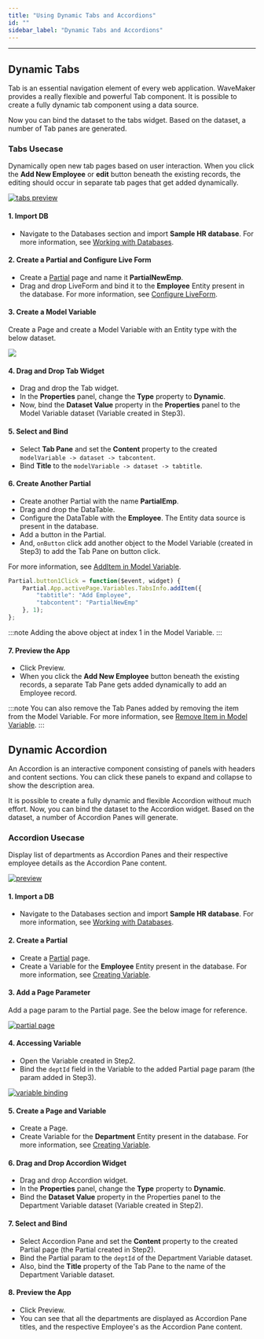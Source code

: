 ```yaml
---
title: "Using Dynamic Tabs and Accordions"
id: ""
sidebar_label: "Dynamic Tabs and Accordions"
---
```

---

## Dynamic Tabs

Tab is an essential navigation element of every web application. WaveMaker provides a really flexible and powerful Tab component. It is possible to create a fully dynamic tab component using a data source.

Now you can bind the dataset to the tabs widget. Based on the dataset, a number of Tab panes are generated.

### Tabs Usecase

Dynamically open new tab pages based on user interaction. When you click the **Add New Employee** or **edit** button beneath the existing records, the editing should occur in separate tab pages that get added dynamically.

[![tabs preview](/learn/assets/dynamicwidgets/tabspreview.gif)](/learn/assets/dynamicwidgets/tabspreview.gif)

#### 1. Import DB

- Navigate to the Databases section and import **Sample HR database**. For more information, see [Working with Databases](/learn/app-development/services/database-services/working-with-databases/).

#### 2. Create a Partial and Configure Live Form

- Create a [Partial](/learn/app-development/ui-design/page-concepts/partial-pages) page and name it **PartialNewEmp**.
- Drag and drop LiveForm and bind it to the **Employee** Entity present in the database. For more information, see [Configure LiveForm](/learn/app-development/widgets/datalive/live-form/live-form-basic-usage).

#### 3. Create a Model Variable

Create a Page and create a Model Variable with an Entity type with the below dataset.

[![](/learn/assets/dynamicwidgets/modelvar.png)](/learn/assets/dynamicwidgets/modelvar.png)

#### 4. Drag and Drop Tab Widget

- Drag and drop the Tab widget.
- In the **Properties** panel, change the **Type** property to **Dynamic**.
- Now, bind the **Dataset Value** property in the **Properties** panel to the Model Variable dataset (Variable created in Step3).

#### 5. Select and Bind

- Select **Tab Pane** and set the **Content** property to the created `modelVariable -> dataset -> tabcontent`.
- Bind **Title** to the `modelVariable -> dataset -> tabtitle`.

#### 6. Create Another Partial

- Create another Partial with the name **PartialEmp**.
- Drag and drop the DataTable.
- Configure the DataTable with the **Employee**. The Entity data source is present in the database.
- Add a button in the Partial.
- And, `onButton` click add another object to the Model Variable (created in Step3) to add the Tab Pane on button click.

For more information, see [AddItem in Model Variable](/learn/app-development/variables/model-variable#additemvalue-index).

```js
Partial.button1Click = function($event, widget) {
    Partial.App.activePage.Variables.TabsInfo.addItem({
        "tabtitle": "Add Employee",
        "tabcontent": "PartialNewEmp"
    }, 1);
};
```

:::note
Adding the above object at index 1 in the Model Variable.
:::

#### 7. Preview the App

- Click Preview.
- When you click the **Add New Employee** button beneath the existing records, a separate Tab Pane gets added dynamically to add an Employee record.

:::note
You can also remove the Tab Panes added by removing the item from the Model Variable. For more information, see [Remove Item in Model Variable](/learn/app-development/variables/model-variable#removeitemindex).
:::

## Dynamic Accordion

An Accordion is an interactive component consisting of panels with headers and content sections. You can click these panels to expand and collapse to show the description area.

It is possible to create a fully dynamic and flexible Accordion without much effort. Now, you can bind the dataset to the Accordion widget. Based on the dataset, a number of Accordion Panes will generate.

### Accordion Usecase

Display list of departments as Accordion Panes and their respective employee details as the Accordion Pane content.

[![preview](/learn/assets/dynamicwidgets/accordionpreview.gif)](/learn/assets/dynamicwidgets/accordionpreview.gif)

#### 1. Import a DB

- Navigate to the Databases section and import **Sample HR database**. For more information, see [Working with Databases](/learn/app-development/services/database-services/working-with-databases/).

#### 2. Create a Partial

- Create a [Partial](/learn/app-development/ui-design/page-concepts/partial-pages) page.
- Create a Variable for the **Employee** Entity present in the database. For more information, see [Creating Variable](/learn/app-development/variables/database-crud/).

#### 3. Add a Page Parameter

Add a page param to the Partial page. See the below image for reference.

[![partial page](/learn/assets/dynamicwidgets/partialpage.png)](/learn/assets/dynamicwidgets/partialpage.png)

#### 4. Accessing Variable

- Open the Variable created in Step2.
- Bind the `deptId` field in the Variable to the added Partial page param (the param added in Step3).

[![variable binding](/learn/assets/dynamicwidgets/variablebind.png)](/learn/assets/dynamicwidgets/variablebind.png)

#### 5. Create a Page and Variable

- Create a Page.
- Create Variable for the **Department** Entity present in the database. For more information, see [Creating Variable](/learn/app-development/variables/database-crud/).

#### 6. Drag and Drop Accordion Widget

- Drag and drop Accordion widget.
- In the **Properties** panel, change the **Type** property to **Dynamic**.
- Bind the **Dataset Value** property in the Properties panel to the Department Variable dataset (Variable created in Step2).

#### 7. Select and Bind

- Select Accordion Pane and set the **Content** property to the created Partial page (the Partial created in Step2).
- Bind the Partial param to the `deptId` of the Department Variable dataset.
- Also, bind the **Title** property of the Tab Pane to the name of the Department Variable dataset.

#### 8. Preview the App

- Click Preview.
- You can see that all the departments are displayed as Accordion Pane titles, and the respective Employee's as the Accordion Pane content.

